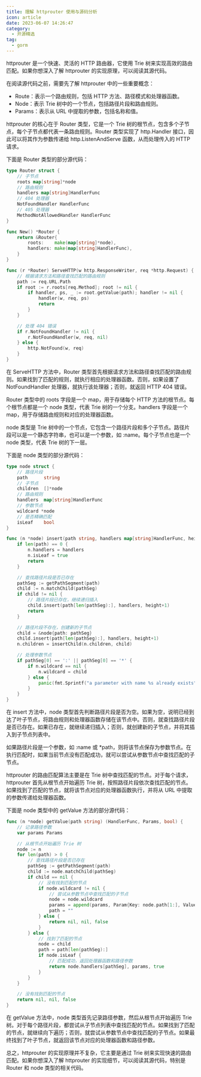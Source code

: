 ```yaml
---
title: 理解 httprouter 使用与源码分析 
icon: article
date: 2023-06-07 14:26:47
category:
  - 开源精选
tag:
  - gorm
---
```

httprouter 是一个快速、灵活的 HTTP 路由器，它使用 Trie 树来实现高效的路由匹配。如果你想深入了解 httprouter 的实现原理，可以阅读其源代码。

在阅读源代码之前，需要先了解 httprouter 中的一些重要概念：
- Route：表示一个路由规则，包括 HTTP 方法、路径模式和处理器函数。
- Node：表示 Trie 树中的一个节点，包括路径片段和路由规则。
- Params：表示从 URL 中提取的参数，包括名称和值。

httprouter 的核心在于 Router 类型，它是一个 Trie 树的根节点，包含多个子节点，每个子节点都代表一条路由规则。Router 类型实现了 http.Handler 接口，因此可以将其作为参数传递给 http.ListenAndServe 函数，从而处理传入的 HTTP 请求。

下面是 Router 类型的部分源代码：
```go
type Router struct {
    // 子节点
    roots map[string]*node
    // 路由规则
    handlers map[string]HandlerFunc
    // 404 处理器
    NotFoundHandler HandlerFunc
    // 405 处理器
    MethodNotAllowedHandler HandlerFunc
}

func New() *Router {
    return &Router{
        roots:    make(map[string]*node),
        handlers: make(map[string]HandlerFunc),
    }
}

func (r *Router) ServeHTTP(w http.ResponseWriter, req *http.Request) {
    // 根据请求方法和路径查找匹配的路由规则
    path := req.URL.Path
    if root := r.roots[req.Method]; root != nil {
        if handler, ps, _ := root.getValue(path); handler != nil {
            handler(w, req, ps)
            return
        }
    }

    // 处理 404 错误
    if r.NotFoundHandler != nil {
        r.NotFoundHandler(w, req, nil)
    } else {
        http.NotFound(w, req)
    }
}
```
在 ServeHTTP 方法中，Router 类型首先根据请求方法和路径查找匹配的路由规则。如果找到了匹配的规则，就执行相应的处理器函数。否则，如果设置了 NotFoundHandler 处理器，就执行该处理器；否则，就返回 HTTP 404 错误。

Router 类型中的 roots 字段是一个 map，用于存储每个 HTTP 方法的根节点。每个根节点都是一个 node 类型，代表 Trie 树的一个分支。handlers 字段是一个 map，用于存储路由规则和对应的处理器函数。

node 类型是 Trie 树中的一个节点，它包含一个路径片段和多个子节点。路径片段可以是一个静态字符串，也可以是一个参数，如 :name。每个子节点也是一个 node 类型，代表 Trie 树的下一层。

下面是 node 类型的部分源代码：
```go
type node struct {
    // 路径片段
    path      string
    // 子节点
    children  []*node
    // 路由规则
    handlers  map[string]HandlerFunc
    // 参数节点
    wildcard *node
    // 是否精确匹配
    isLeaf    bool
}

func (n *node) insert(path string, handlers map[string]HandlerFunc, height int) {
    if len(path) == 0 {
        n.handlers = handlers
        n.isLeaf = true
        return
    }

    // 查找路径片段是否已存在
    pathSeg := getPathSegment(path)
    child := n.matchChild(pathSeg)
    if child != nil {
        // 路径片段已存在，继续递归插入
        child.insert(path[len(pathSeg):], handlers, height+1)
        return
    }

    // 路径片段不存在，创建新的子节点
    child = &node{path: pathSeg}
    child.insert(path[len(pathSeg):], handlers, height+1)
    n.children = insertChild(n.children, child)

    // 处理参数节点
    if pathSeg[0] == ':' || pathSeg[0] == '*' {
        if n.wildcard == nil {
            n.wildcard = child
        } else {
            panic(fmt.Sprintf("a parameter with name %s already exists", pathSeg))
        }
    }
}
```
在 insert 方法中，node 类型首先判断路径片段是否为空。如果为空，说明已经到达了叶子节点，将路由规则和处理器函数存储在该节点中。否则，就查找路径片段是否已存在。如果已存在，就继续递归插入；否则，就创建新的子节点，并将其插入到子节点列表中。

如果路径片段是一个参数，如 :name 或 *path，则将该节点保存为参数节点。在执行匹配时，如果当前节点没有匹配成功，就可以尝试从参数节点中查找匹配的子节点。

httprouter 的路由匹配算法主要是在 Trie 树中查找匹配的节点。对于每个请求，httprouter 首先从根节点开始遍历 Trie 树，按照路径片段依次查找匹配的节点。如果找到了匹配的节点，就将该节点对应的处理器函数执行，并将从 URL 中提取的参数传递给处理器函数。

下面是 node 类型中的 getValue 方法的部分源代码：
```go
func (n *node) getValue(path string) (HandlerFunc, Params, bool) {
    // 记录路径参数
    var params Params

    // 从根节点开始遍历 Trie 树
    node := n
    for len(path) > 0 {
        // 查找路径片段是否已存在
        pathSeg := getPathSegment(path)
        child := node.matchChild(pathSeg)
        if child == nil {
            // 没有找到匹配的节点
            if node.wildcard != nil {
                // 尝试从参数节点中查找匹配的子节点
                node = node.wildcard
                params = append(params, Param{Key: node.path[1:], Value: path})
                path = ""
            } else {
                return nil, nil, false
            }
        } else {
            // 找到了匹配的节点
            node = child
            path = path[len(pathSeg):]
            if node.isLeaf {
                // 匹配成功，返回处理器函数和路径参数
                return node.handlers[pathSeg], params, true
            }
        }
    }

    // 没有找到匹配的节点
    return nil, nil, false
}
```
在 getValue 方法中，node 类型首先记录路径参数，然后从根节点开始遍历 Trie 树。对于每个路径片段，都尝试从子节点列表中查找匹配的节点。如果找到了匹配的节点，就继续向下遍历；否则，就尝试从参数节点中查找匹配的子节点。如果最终找到了叶子节点，就返回该节点对应的处理器函数和路径参数。

总之，httprouter 的实现原理并不复杂，它主要是通过 Trie 树来实现快速的路由匹配。如果你想深入了解 httprouter 的实现细节，可以阅读其源代码，特别是 Router 和 node 类型的相关代码。